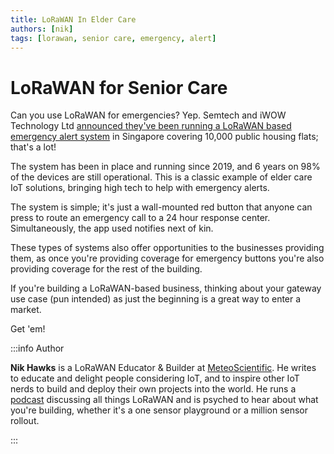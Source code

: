 ```yaml
---
title: LoRaWAN In Elder Care
authors: [nik]
tags: [lorawan, senior care, emergency, alert]
---
```

# LoRaWAN for Senior Care

Can you use LoRaWAN for emergencies?  Yep.  Semtech and iWOW Technology Ltd [announced they've been running a LoRaWAN based emergency alert system](https://iotbusinessnews.com/2025/01/06/20510-semtech-and-iwow-enhance-elder-care-with-lorawan-wireless-emergency-system/?utm_source=chatgpt.com) in Singapore covering 10,000 public housing flats; that's a lot!
<!-- truncate -->
The system has been in place and running since 2019, and 6 years on 98% of the devices are still operational.  This is a classic example of elder care IoT solutions, bringing high tech to help with emergency alerts.  

The system is simple; it's just a wall-mounted red button that anyone can press to route an emergency call to a 24 hour response center. Simultaneously, the app used notifies next of kin.

These types of systems also offer opportunities to the businesses providing them, as once you're providing coverage for emergency buttons you're also providing coverage for the rest of the building.

If you're building a LoRaWAN-based business, thinking about your gateway use case (pun intended) as just the beginning is a great way to enter a market.

Get 'em!

:::info Author

**Nik Hawks** is a LoRaWAN Educator & Builder at [MeteoScientific](https://meteoscientific.com/). He writes to educate and delight people considering IoT, and to inspire other IoT nerds to build and deploy their own projects into the world. He runs a [podcast](https://pod.metsci.show) discussing all things LoRaWAN and is psyched to hear about what you're building, whether it's a one sensor playground or a million sensor rollout.

:::